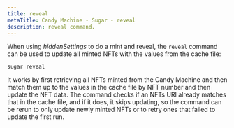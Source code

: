 ```yaml
---
title: reveal
metaTitle: Candy Machine - Sugar - reveal
description: reveal command.
---
```


When using *hiddenSettings* to do a mint and reveal, the `reveal` command can be used to update all minted NFTs with the values from the cache file:

```
sugar reveal
```

It works by first retrieving all NFTs minted from the Candy Machine and then match them up to the values in the cache file by NFT number and then update the NFT data. The command checks if an NFTs URI already matches that in the cache file, and if it does, it skips updating, so the command can be rerun to only update newly minted NFTs or to retry ones that failed to update the first run.